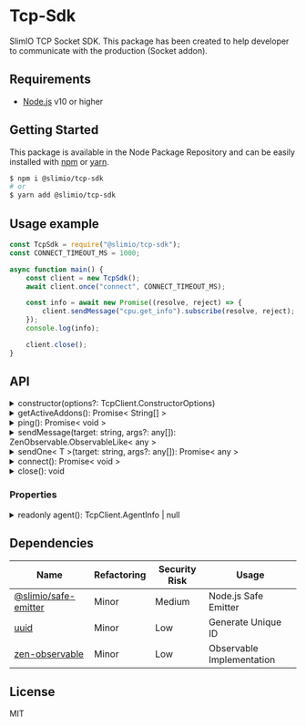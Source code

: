 # Tcp-Sdk
SlimIO TCP Socket SDK. This package has been created to help developer to communicate with the production (Socket addon).

## Requirements
- [Node.js](https://nodejs.org/en/) v10 or higher

## Getting Started

This package is available in the Node Package Repository and can be easily installed with [npm](https://docs.npmjs.com/getting-started/what-is-npm) or [yarn](https://yarnpkg.com).

```bash
$ npm i @slimio/tcp-sdk
# or
$ yarn add @slimio/tcp-sdk
```

## Usage example

```js
const TcpSdk = require("@slimio/tcp-sdk");
const CONNECT_TIMEOUT_MS = 1000;

async function main() {
    const client = new TcpSdk();
    await client.once("connect", CONNECT_TIMEOUT_MS);

    const info = await new Promise((resolve, reject) => {
        client.sendMessage("cpu.get_info").subscribe(resolve, reject);
    });
    console.log(info);

    client.close();
}
```

## API

<details><summary>constructor(options?: TcpClient.ConstructorOptions)</summary>

Create and instanciate a new TCP Connection to the socket server. Listen for event **connection** to known when you'r ready to send messages.

Options is described by the following interface:
```ts
interface ConstructorOptions {
    host?: string;
    port?: number;
}
```

Default value of port would be **TcpClient.DEFAULT_PORT**.
</details>

<details><summary>getActiveAddons(): Promise< String[] ></summary>

Return the list of active addons on the current agent.
</details>

<details><summary>ping(): Promise< void ></summary>

Send a ping event (avoid timeout).
</details>

<details><summary>sendMessage(target: string, args?: any[]): ZenObservable.ObservableLike< any ></summary>

send a callback message.
</details>

<details><summary>sendOne< T >(target: string, args?: any[]): Promise< any ></summary>

send a callback message wrapped by a Promise.
</details>

<details><summary>connect(): Promise< void ></summary>

Connect (or re-connect) the Net.socket. If the Socket is alive it will return.
</details>

<details><summary>close(): void</summary>

Close the TCP (Socket) connection.
</details>

### Properties

<details><summary>readonly agent(): TcpClient.AgentInfo | null</summary>

The readonly getter is described by the following TypeScript interface:
```ts
interface AgentInfo {
    location: string;
    version: string;
}
```
</details>

## Dependencies

|Name|Refactoring|Security Risk|Usage|
|---|---|---|---|
|[@slimio/safe-emitter](https://github.com/SlimIO/safeEmitter#readme)|Minor|Medium|Node.js Safe Emitter|
|[uuid](https://github.com/kelektiv/node-uuid#readme)|Minor|Low|Generate Unique ID|
|[zen-observable](https://github.com/zenparsing/zen-observable)|Minor|Low|Observable Implementation|

## License
MIT
